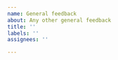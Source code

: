 ```yaml
---
name: General feedback
about: Any other general feedback
title: ''
labels: ''
assignees: ''

---
```



